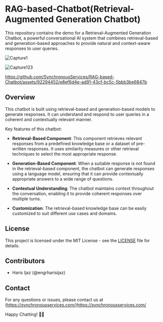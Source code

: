 # RAG-based-Chatbot(Retrieval-Augmented Generation Chatbot)

This repository contains the demo for a Retrieval-Augmented Generation Chatbot, a powerful conversational AI system that combines retrieval-based and generation-based approaches to provide natural and context-aware responses to user queries.


![Capture1](https://github.com/SynchronousServices/RAG-based-Chatbot/assets/92294452/be9c0eee-90db-4cd0-8772-08a3e9d5b781)

![Capture123](https://github.com/SynchronousServices/RAG-based-Chatbot/assets/92294452/90aca807-4521-44e4-9518-807fc48d546d)


https://github.com/SynchronousServices/RAG-based-Chatbot/assets/92294452/e8ef6d4e-ad91-43cf-bc5c-5bbb3be6847b




## Overview

This chatbot is built using retrieval-based and generation-based models to generate responses. It can understand and respond to user queries in a coherent and contextually relevant manner.

Key features of this chatbot:

- **Retrieval-Based Component**: This component retrieves relevant responses from a predefined knowledge base or a dataset of pre-written responses. It uses similarity measures or other retrieval techniques to select the most appropriate response.

- **Generation-Based Component**: When a suitable response is not found in the retrieval-based component, the chatbot can generate responses using a language model, ensuring that it can provide contextually appropriate answers to a wide range of questions.

- **Contextual Understanding**: The chatbot maintains context throughout the conversation, enabling it to provide coherent responses over multiple turns.

- **Customization**: The retrieval-based knowledge base can be easily customized to suit different use cases and domains.

## License

This project is licensed under the MIT License - see the [LICENSE](LICENSE) file for details.

## Contributors

- Haris Ijaz (@engrharisijaz)


## Contact

For any questions or issues, please contact us at (https://synchronousservices.com/)https://synchronousservices.com/

Happy Chatting! 🤖💬
